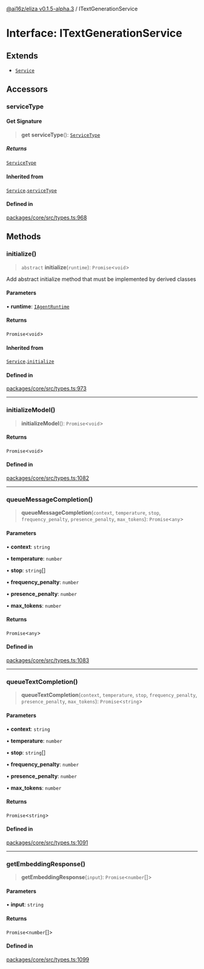 [@ai16z/eliza v0.1.5-alpha.3](../index.md) / ITextGenerationService

# Interface: ITextGenerationService

## Extends

- [`Service`](../classes/Service.md)

## Accessors

### serviceType

#### Get Signature

> **get** **serviceType**(): [`ServiceType`](../enumerations/ServiceType.md)

##### Returns

[`ServiceType`](../enumerations/ServiceType.md)

#### Inherited from

[`Service`](../classes/Service.md).[`serviceType`](../classes/Service.md#serviceType-1)

#### Defined in

[packages/core/src/types.ts:968](https://github.com/ahmadmardeni1/eliza/blob/main/packages/core/src/types.ts#L968)

## Methods

### initialize()

> `abstract` **initialize**(`runtime`): `Promise`\<`void`\>

Add abstract initialize method that must be implemented by derived classes

#### Parameters

• **runtime**: [`IAgentRuntime`](IAgentRuntime.md)

#### Returns

`Promise`\<`void`\>

#### Inherited from

[`Service`](../classes/Service.md).[`initialize`](../classes/Service.md#initialize)

#### Defined in

[packages/core/src/types.ts:973](https://github.com/ahmadmardeni1/eliza/blob/main/packages/core/src/types.ts#L973)

***

### initializeModel()

> **initializeModel**(): `Promise`\<`void`\>

#### Returns

`Promise`\<`void`\>

#### Defined in

[packages/core/src/types.ts:1082](https://github.com/ahmadmardeni1/eliza/blob/main/packages/core/src/types.ts#L1082)

***

### queueMessageCompletion()

> **queueMessageCompletion**(`context`, `temperature`, `stop`, `frequency_penalty`, `presence_penalty`, `max_tokens`): `Promise`\<`any`\>

#### Parameters

• **context**: `string`

• **temperature**: `number`

• **stop**: `string`[]

• **frequency\_penalty**: `number`

• **presence\_penalty**: `number`

• **max\_tokens**: `number`

#### Returns

`Promise`\<`any`\>

#### Defined in

[packages/core/src/types.ts:1083](https://github.com/ahmadmardeni1/eliza/blob/main/packages/core/src/types.ts#L1083)

***

### queueTextCompletion()

> **queueTextCompletion**(`context`, `temperature`, `stop`, `frequency_penalty`, `presence_penalty`, `max_tokens`): `Promise`\<`string`\>

#### Parameters

• **context**: `string`

• **temperature**: `number`

• **stop**: `string`[]

• **frequency\_penalty**: `number`

• **presence\_penalty**: `number`

• **max\_tokens**: `number`

#### Returns

`Promise`\<`string`\>

#### Defined in

[packages/core/src/types.ts:1091](https://github.com/ahmadmardeni1/eliza/blob/main/packages/core/src/types.ts#L1091)

***

### getEmbeddingResponse()

> **getEmbeddingResponse**(`input`): `Promise`\<`number`[]\>

#### Parameters

• **input**: `string`

#### Returns

`Promise`\<`number`[]\>

#### Defined in

[packages/core/src/types.ts:1099](https://github.com/ahmadmardeni1/eliza/blob/main/packages/core/src/types.ts#L1099)
